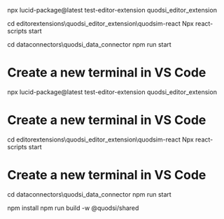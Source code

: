 


npx lucid-package@latest test-editor-extension quodsi_editor_extension

cd editorextensions\quodsi_editor_extension\quodsim-react
Npx react-scripts start

cd dataconnectors\quodsi_data_connector
npm run start



# Create a new terminal in VS Code
npx lucid-package@latest test-editor-extension quodsi_editor_extension
# Create a new terminal in VS Code
cd editorextensions\quodsi_editor_extension\quodsim-react
Npx react-scripts start
# Create a new terminal in VS Code
cd dataconnectors\quodsi_data_connector
npm run start



npm install
npm run build -w @quodsi/shared

